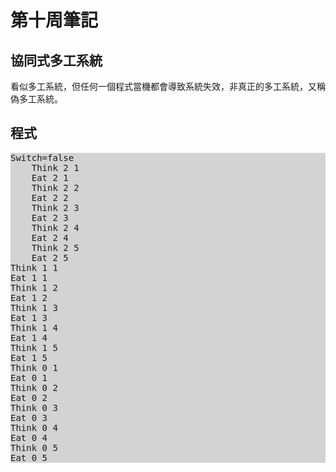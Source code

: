 <!DOCTYPE html>
<html>
<head>
</head>
<body>
<h1>第十周筆記</h1>
<h2>協同式多工系統</h2>
<p>看似多工系統，但任何一個程式當機都會導致系統失效，非真正的多工系統，又稱偽多工系統。</p>
<h2>程式</h2>
<pre style="background-color:lightgray;">Switch=false
    Think 2 1    
    Eat 2 1      
    Think 2 2    
    Eat 2 2
    Think 2 3
    Eat 2 3
    Think 2 4
    Eat 2 4
    Think 2 5
    Eat 2 5
Think 1 1        
Eat 1 1
Think 1 2
Eat 1 2
Think 1 3
Eat 1 3
Think 1 4
Eat 1 4
Think 1 5
Eat 1 5
Think 0 1
Eat 0 1
Think 0 2
Eat 0 2
Think 0 3
Eat 0 3
Think 0 4
Eat 0 4
Think 0 5
Eat 0 5</pre>
</body>
</html>
